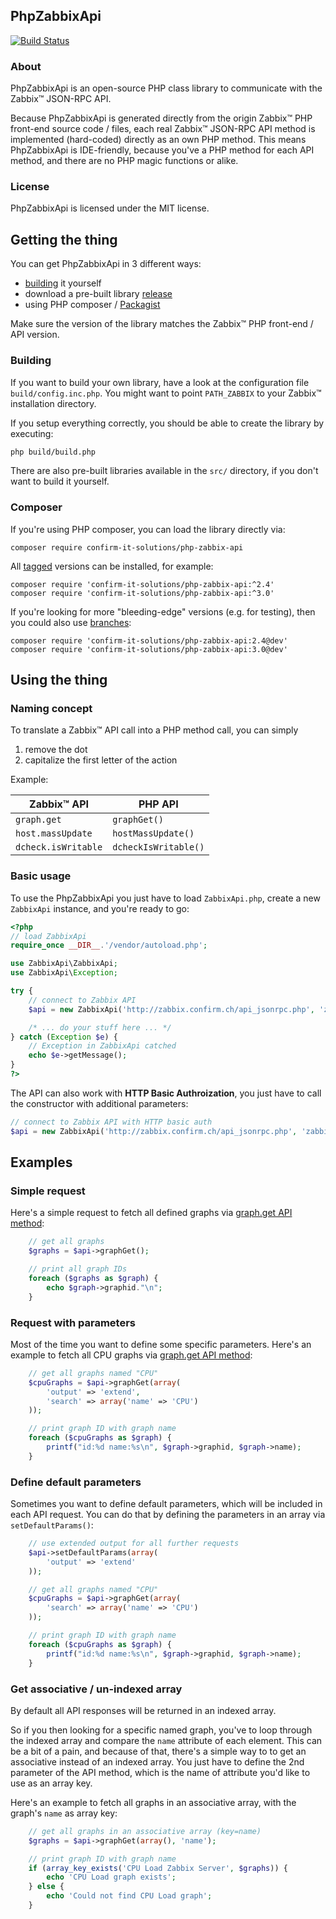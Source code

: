 ## PhpZabbixApi

[![Build Status](https://travis-ci.org/confirm/PhpZabbixApi.svg?branch=master)](https://travis-ci.org/confirm/PhpZabbixApi)

### About

PhpZabbixApi is an open-source PHP class library to communicate with the Zabbix™ JSON-RPC API.

Because PhpZabbixApi is generated directly from the origin Zabbix™ PHP front-end source code / files, each real Zabbix™ JSON-RPC API method is implemented (hard-coded) directly as an own PHP method. This means PhpZabbixApi is IDE-friendly, because you've a PHP method for each API method, and there are no PHP magic functions or alike.

### License

PhpZabbixApi is licensed under the MIT license.

## Getting the thing

You can get PhpZabbixApi in 3 different ways:

* [building](#building) it yourself
* download a pre-built library [release](https://github.com/confirm/PhpZabbixApi/releases)
* using PHP composer / [Packagist](https://packagist.org/)

Make sure the version of the library matches the Zabbix™ PHP front-end / API version.

### Building

If you want to build your own library, have a look at the configuration file `build/config.inc.php`.
You might want to point `PATH_ZABBIX`  to your Zabbix™ installation directory.

If you setup everything correctly, you should be able to create the library by executing:

```bash
php build/build.php
```

There are also pre-built libraries available in the `src/` directory, if you don't want to build it yourself.

### Composer

If you're using PHP composer, you can load the library directly via:

```
composer require confirm-it-solutions/php-zabbix-api
```

All [tagged](https://github.com/confirm/PhpZabbixApi/tags) versions can be installed, for example:


```
composer require 'confirm-it-solutions/php-zabbix-api:^2.4'
composer require 'confirm-it-solutions/php-zabbix-api:^3.0'
```

If you're looking for more "bleeding-edge" versions (e.g. for testing), then you could also use [branches](https://github.com/confirm/PhpZabbixApi/branches):

```
composer require 'confirm-it-solutions/php-zabbix-api:2.4@dev'
composer require 'confirm-it-solutions/php-zabbix-api:3.0@dev'
```

## Using the thing

### Naming concept

To translate a Zabbix™ API call into a PHP method call, you can simply

1. remove the dot
2. capitalize the first letter of the action

Example:

| Zabbix™ API          | PHP API              |
|----------------------|----------------------|
| `graph.get`          | `graphGet()`         |
| `host.massUpdate`    | `hostMassUpdate()`   |
| `dcheck.isWritable`  | `dcheckIsWritable()` |

### Basic usage

To use the PhpZabbixApi you just have to load `ZabbixApi.php`, create a new `ZabbixApi` instance, and you're ready to go:

```php
<?php
// load ZabbixApi
require_once __DIR__.'/vendor/autoload.php';

use ZabbixApi\ZabbixApi;
use ZabbixApi\Exception;

try {
    // connect to Zabbix API
    $api = new ZabbixApi('http://zabbix.confirm.ch/api_jsonrpc.php', 'zabbix_user', 'zabbix_password');

    /* ... do your stuff here ... */
} catch (Exception $e) {
    // Exception in ZabbixApi catched
    echo $e->getMessage();
}
?>
```

The API can also work with __HTTP Basic Authroization__, you just have to call the constructor with additional parameters:

```php
// connect to Zabbix API with HTTP basic auth
$api = new ZabbixApi('http://zabbix.confirm.ch/api_jsonrpc.php', 'zabbix_user', 'zabbix_password', 'http_user', 'http_password');
```

## Examples

### Simple request

Here's a simple request to fetch all defined graphs via [graph.get API method](https://www.zabbix.com/documentation/2.4/manual/api/reference/graph/get):

```php
    // get all graphs
    $graphs = $api->graphGet();

    // print all graph IDs
    foreach ($graphs as $graph) {
        echo $graph->graphid."\n";
    }
```

### Request with parameters

Most of the time you want to define some specific parameters.
Here's an example to fetch all CPU graphs via [graph.get API method](https://www.zabbix.com/documentation/2.4/manual/api/reference/graph/get):

```php
    // get all graphs named "CPU"
    $cpuGraphs = $api->graphGet(array(
        'output' => 'extend',
        'search' => array('name' => 'CPU')
    ));

    // print graph ID with graph name
    foreach ($cpuGraphs as $graph) {
        printf("id:%d name:%s\n", $graph->graphid, $graph->name);
    }
```

### Define default parameters

Sometimes you want to define default parameters, which will be included in each API request.
You can do that by defining the parameters in an array via `setDefaultParams()`:

```php
    // use extended output for all further requests
    $api->setDefaultParams(array(
        'output' => 'extend'
    ));

    // get all graphs named "CPU"
    $cpuGraphs = $api->graphGet(array(
        'search' => array('name' => 'CPU')
    ));

    // print graph ID with graph name
    foreach ($cpuGraphs as $graph) {
        printf("id:%d name:%s\n", $graph->graphid, $graph->name);
    }
```

### Get associative / un-indexed array

By default all API responses will be returned in an indexed array.

So if you then looking for a specific named graph, you've to loop through the indexed array and compare the `name` attribute of each element. This can be a bit of a pain, and because of that, there's a simple way to to get an associative instead of an indexed array. You just have to define the 2nd parameter of the API method, which is the name of attribute you'd like to use as an array key.

Here's an example to fetch all graphs in an associative array, with the graph's `name` as array key:

```php
    // get all graphs in an associative array (key=name)
    $graphs = $api->graphGet(array(), 'name');

    // print graph ID with graph name
    if (array_key_exists('CPU Load Zabbix Server', $graphs)) {
        echo 'CPU Load graph exists';
    } else {
        echo 'Could not find CPU Load graph';
    }
```
